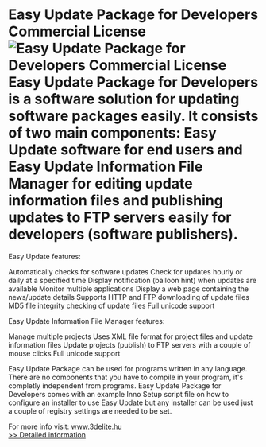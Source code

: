 # Easy Update Package for Developers Commercial License<br />![Easy Update Package for Developers Commercial License](https://mycommerce.akamaized.net/api/pimages/P300458822/BIG/300458822.JPG)<br />Easy Update Package for Developers is a software solution for updating software packages easily. It consists of two main components: Easy Update software for end users and Easy Update Information File Manager for editing update information files and publishing updates to FTP servers easily for developers (software publishers).

Easy Update features:

Automatically checks for software updates
Check for updates hourly or daily at a specified time
Display notification (balloon hint) when updates are available
Monitor multiple applications
Display a web page containing the news/update details
Supports HTTP and FTP downloading of update files
MD5 file integrity checking of update files
Full unicode support

Easy Update Information File Manager features:

Manage multiple projects
Uses XML file format for project files and update information files
Update projects (publish) to FTP servers with a couple of mouse clicks
Full unicode support

Easy Update Package can be used for programs written in any language. There are no components that you have to compile in your program, it's completly independent from programs.
Easy Update Package for Developers comes with an example Inno Setup script file on how to configure an installer to use Easy Update but any installer can be used just a couple of registry settings are needed to be set.

For more info visit: www.3delite.hu<br />[>> Detailed information](https://secure.shareit.com/shareit/product.html?productid=300458822&affiliateid=200057808)